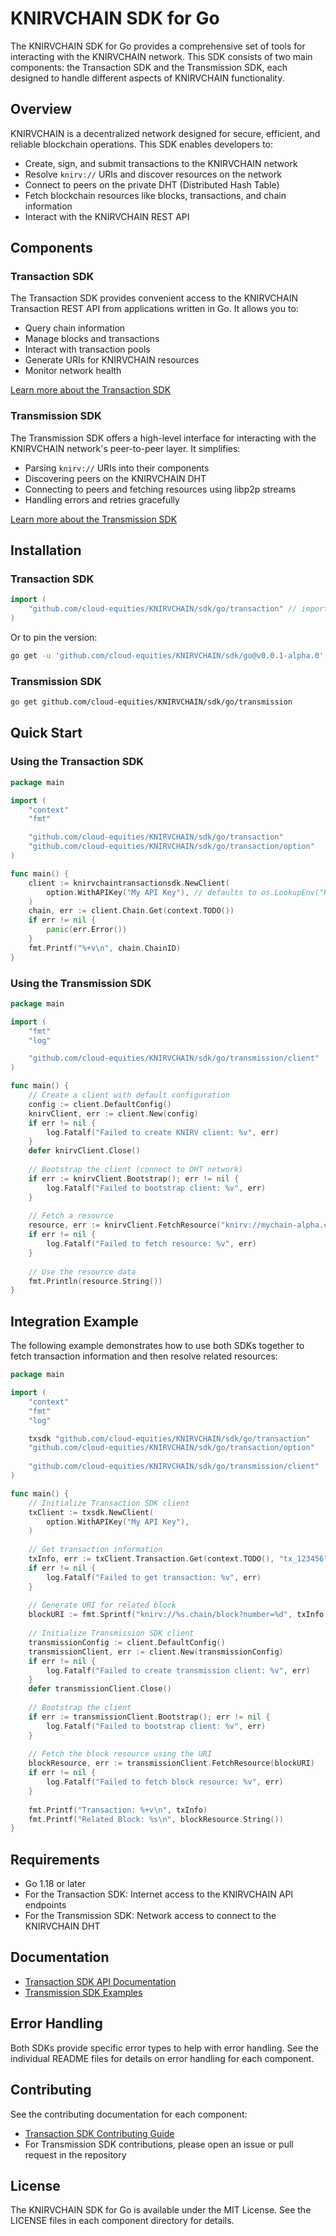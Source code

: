 # KNIRVCHAIN SDK for Go

The KNIRVCHAIN SDK for Go provides a comprehensive set of tools for interacting with the KNIRVCHAIN network. This SDK consists of two main components: the Transaction SDK and the Transmission SDK, each designed to handle different aspects of KNIRVCHAIN functionality.

## Overview

KNIRVCHAIN is a decentralized network designed for secure, efficient, and reliable blockchain operations. This SDK enables developers to:

- Create, sign, and submit transactions to the KNIRVCHAIN network
- Resolve `knirv://` URIs and discover resources on the network
- Connect to peers on the private DHT (Distributed Hash Table)
- Fetch blockchain resources like blocks, transactions, and chain information
- Interact with the KNIRVCHAIN REST API

## Components

### Transaction SDK

The Transaction SDK provides convenient access to the KNIRVCHAIN Transaction REST API from applications written in Go. It allows you to:

- Query chain information
- Manage blocks and transactions
- Interact with transaction pools
- Generate URIs for KNIRVCHAIN resources
- Monitor network health

[Learn more about the Transaction SDK](./transaction/README.md)

### Transmission SDK

The Transmission SDK offers a high-level interface for interacting with the KNIRVCHAIN network's peer-to-peer layer. It simplifies:

- Parsing `knirv://` URIs into their components
- Discovering peers on the KNIRVCHAIN DHT
- Connecting to peers and fetching resources using libp2p streams
- Handling errors and retries gracefully

[Learn more about the Transmission SDK](./transmission/README.md)

## Installation

### Transaction SDK

```go
import (
    "github.com/cloud-equities/KNIRVCHAIN/sdk/go/transaction" // imported as knirvchaintransactionsdk
)
```

Or to pin the version:

```sh
go get -u 'github.com/cloud-equities/KNIRVCHAIN/sdk/go@v0.0.1-alpha.0'
```

### Transmission SDK

```bash
go get github.com/cloud-equities/KNIRVCHAIN/sdk/go/transmission
```

## Quick Start

### Using the Transaction SDK

```go
package main

import (
    "context"
    "fmt"

    "github.com/cloud-equities/KNIRVCHAIN/sdk/go/transaction"
    "github.com/cloud-equities/KNIRVCHAIN/sdk/go/transaction/option"
)

func main() {
    client := knirvchaintransactionsdk.NewClient(
        option.WithAPIKey("My API Key"), // defaults to os.LookupEnv("KNIRVCHAIN_TRANSACTION_SDK_API_KEY")
    )
    chain, err := client.Chain.Get(context.TODO())
    if err != nil {
        panic(err.Error())
    }
    fmt.Printf("%+v\n", chain.ChainID)
}
```

### Using the Transmission SDK

```go
package main

import (
    "fmt"
    "log"

    "github.com/cloud-equities/KNIRVCHAIN/sdk/go/transmission/client"
)

func main() {
    // Create a client with default configuration
    config := client.DefaultConfig()
    knirvClient, err := client.New(config)
    if err != nil {
        log.Fatalf("Failed to create KNIRV client: %v", err)
    }
    defer knirvClient.Close()
    
    // Bootstrap the client (connect to DHT network)
    if err := knirvClient.Bootstrap(); err != nil {
        log.Fatalf("Failed to bootstrap client: %v", err)
    }
    
    // Fetch a resource
    resource, err := knirvClient.FetchResource("knirv://mychain-alpha.chain/block?number=123")
    if err != nil {
        log.Fatalf("Failed to fetch resource: %v", err)
    }
    
    // Use the resource data
    fmt.Println(resource.String())
}
```

## Integration Example

The following example demonstrates how to use both SDKs together to fetch transaction information and then resolve related resources:

```go
package main

import (
    "context"
    "fmt"
    "log"

    txsdk "github.com/cloud-equities/KNIRVCHAIN/sdk/go/transaction"
    "github.com/cloud-equities/KNIRVCHAIN/sdk/go/transaction/option"
    
    "github.com/cloud-equities/KNIRVCHAIN/sdk/go/transmission/client"
)

func main() {
    // Initialize Transaction SDK client
    txClient := txsdk.NewClient(
        option.WithAPIKey("My API Key"),
    )
    
    // Get transaction information
    txInfo, err := txClient.Transaction.Get(context.TODO(), "tx_123456")
    if err != nil {
        log.Fatalf("Failed to get transaction: %v", err)
    }
    
    // Generate URI for related block
    blockURI := fmt.Sprintf("knirv://%s.chain/block?number=%d", txInfo.ChainID, txInfo.BlockNumber)
    
    // Initialize Transmission SDK client
    transmissionConfig := client.DefaultConfig()
    transmissionClient, err := client.New(transmissionConfig)
    if err != nil {
        log.Fatalf("Failed to create transmission client: %v", err)
    }
    defer transmissionClient.Close()
    
    // Bootstrap the client
    if err := transmissionClient.Bootstrap(); err != nil {
        log.Fatalf("Failed to bootstrap client: %v", err)
    }
    
    // Fetch the block resource using the URI
    blockResource, err := transmissionClient.FetchResource(blockURI)
    if err != nil {
        log.Fatalf("Failed to fetch block resource: %v", err)
    }
    
    fmt.Printf("Transaction: %+v\n", txInfo)
    fmt.Printf("Related Block: %s\n", blockResource.String())
}
```

## Requirements

- Go 1.18 or later
- For the Transaction SDK: Internet access to the KNIRVCHAIN API endpoints
- For the Transmission SDK: Network access to connect to the KNIRVCHAIN DHT

## Documentation

- [Transaction SDK API Documentation](./transaction/api.md)
- [Transmission SDK Examples](./transmission/example)

## Error Handling

Both SDKs provide specific error types to help with error handling. See the individual README files for details on error handling for each component.

## Contributing

See the contributing documentation for each component:
- [Transaction SDK Contributing Guide](./transaction/CONTRIBUTING.md)
- For Transmission SDK contributions, please open an issue or pull request in the repository

## License

The KNIRVCHAIN SDK for Go is available under the MIT License. See the LICENSE files in each component directory for details.